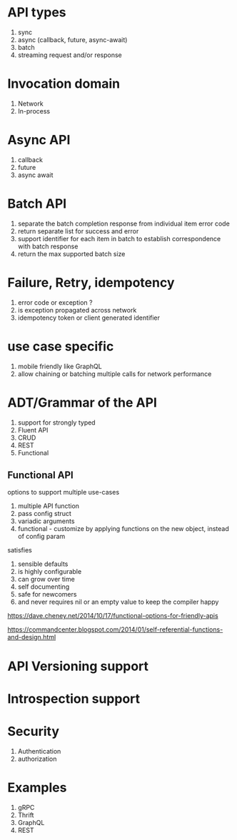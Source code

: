 
# API types

1. sync
2. async (callback, future, async-await)
3. batch
4. streaming request and/or response

# Invocation domain

1. Network 
2. In-process

# Async API

1. callback
2. future
2. async await

# Batch API

1. separate the batch completion response from individual item error code
2. return separate list for success and error
3. support identifier for each item in batch to establish correspondence with batch response
4. return the max supported batch size

# Failure, Retry, idempotency

1. error code or exception ?
2. is exception propagated across network
3. idempotency token or client generated identifier

# use case specific

1. mobile friendly like GraphQL
2. allow chaining or batching multiple calls for network performance

# ADT/Grammar of the API

1. support for strongly typed 
2. Fluent API 
3. CRUD
4. REST
5. Functional

## Functional API

options to support multiple use-cases
1. multiple API function
2. pass config struct
3. variadic arguments
4. functional - customize by applying functions on the new object, instead of config param

satisfies
1. sensible defaults
2. is highly configurable
3. can grow over time
4. self documenting
5. safe for newcomers
6. and never requires nil or an empty value to keep the compiler happy

https://dave.cheney.net/2014/10/17/functional-options-for-friendly-apis

https://commandcenter.blogspot.com/2014/01/self-referential-functions-and-design.html

# API Versioning support

# Introspection support

# Security

1. Authentication
2. authorization

# Examples

1. gRPC
2. Thrift
3. GraphQL
4. REST

